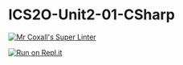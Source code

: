 # ICS2O-Unit2-01-CSharp

[![Mr Coxall's Super Linter](https://github.com/MikeyGloriani/ICS2O-Unit2-01-CSharp/workflows/Mr%20Coxall's%20Super%20Linter/badge.svg)](https://github.com/MikeyGloriani/ICS2O-Unit2-01-CSharp/actions/)

[![Run on Repl.it](https://repl.it/badge/github/MikeyGloriani/ICS2O-ICS2O-Unit2-01-CSharp)](https://repl.it/github/MikeyGloriani/ICS2O-Unit2-01-CSharp)

